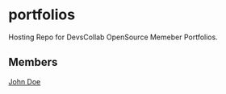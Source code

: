 # portfolios

Hosting Repo for DevsCollab OpenSource Memeber Portfolios.


## Members

<!-- [Full_Name](https://devscollab.github.io/portfolios/Folder_Name/) -->

[John Doe](https://devscollab.github.io/portfolios/johndoe/)
